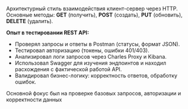 Архитектурный стиль взаимодействия клиент-сервер через HTTP. Основные методы: **GET** (получить), **POST** (создать), **PUT** (обновить), **DELETE** (удалить).

**Опыт в тестировании REST API:**

- Проверял запросы и ответы в Postman (статусы, формат JSON).
- Тестировал авторизацию (токены, ошибки 401/403).
- Анализировал логи запросов через Charles Proxy и Kibana.
- Использовал Swagger для изучения эндпоинтов и находил расхождения с фактической работой API.
- Валидировал бизнес-логику: корректность ответов, обработку ошибок.

Основной фокус был на проверке базовых запросов, авторизации и корректности данных 